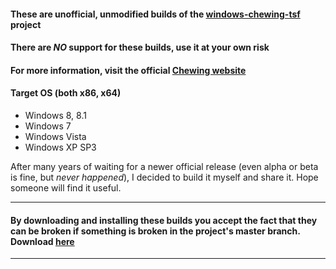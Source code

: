 ﻿#### These are unofficial, unmodified builds of the [windows-chewing-tsf](https://github.com/chewing/windows-chewing-tsf) project
#### There are *NO* support for these builds, use it at your own risk
#### For more information, visit the official [Chewing website](http://chewing.im/)
#### Target OS (both x86, x64)
* Windows 8, 8.1
* Windows 7
* Windows Vista
* Windows XP SP3

After many years of waiting for a newer official release (even alpha or beta is fine, but *never happened*), I decided to build it myself and share it. Hope someone will find it useful.

******
#### By downloading and installing these builds you accept the fact that they can be broken if something is broken in the project's master branch. Download [here](https://github.com/Chocobo1/windows-chewing-tsf-Chocobo1-build/releases)
******
